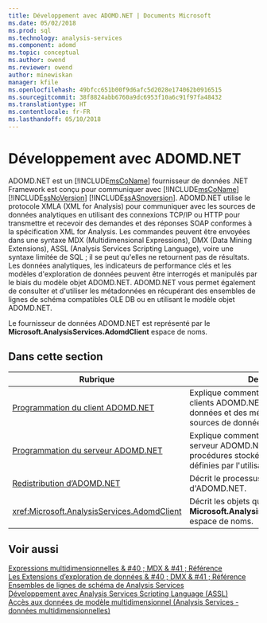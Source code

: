 ```yaml
---
title: Développement avec ADOMD.NET | Documents Microsoft
ms.date: 05/02/2018
ms.prod: sql
ms.technology: analysis-services
ms.component: adomd
ms.topic: conceptual
ms.author: owend
ms.reviewer: owend
author: minewiskan
manager: kfile
ms.openlocfilehash: 49bfcc651b00f9d6afc5d2028e174062b0916515
ms.sourcegitcommit: 38f8824abb6760a9dc6953f10a6c91f97fa48432
ms.translationtype: HT
ms.contentlocale: fr-FR
ms.lasthandoff: 05/10/2018
---
```

# <a name="developing-with-adomdnet"></a>Développement avec ADOMD.NET
  ADOMD.NET est un [!INCLUDE[msCoName](../../../includes/msconame-md.md)] fournisseur de données .NET Framework est conçu pour communiquer avec [!INCLUDE[msCoName](../../../includes/msconame-md.md)] [!INCLUDE[ssNoVersion](../../../includes/ssnoversion-md.md)] [!INCLUDE[ssASnoversion](../../../includes/ssasnoversion-md.md)]. ADOMD.NET utilise le protocole XMLA (XML for Analysis) pour communiquer avec les sources de données analytiques en utilisant des connexions TCP/IP ou HTTP pour transmettre et recevoir des demandes et des réponses SOAP conformes à la spécification XML for Analysis. Les commandes peuvent être envoyées dans une syntaxe MDX (Multidimensional Expressions), DMX (Data Mining Extensions), ASSL (Analysis Services Scripting Language), voire une syntaxe limitée de SQL ; il se peut qu'elles ne retournent pas de résultats. Les données analytiques, les indicateurs de performance clés et les modèles d'exploration de données peuvent être interrogés et manipulés par le biais du modèle objet ADOMD.NET. ADOMD.NET vous permet également de consulter et d'utiliser les métadonnées en récupérant des ensembles de lignes de schéma compatibles OLE DB ou en utilisant le modèle objet ADOMD.NET.  
  
 Le fournisseur de données ADOMD.NET est représenté par le **Microsoft.AnalysisServices.AdomdClient** espace de noms.  
  
## <a name="in-this-section"></a>Dans cette section  
  
|Rubrique| Description|  
|-----------|-----------------|  
|[Programmation du client ADOMD.NET](../../../analysis-services/multidimensional-models-adomd-net-client/adomd-net-client-programming.md)|Explique comment utiliser les objets clients ADOMD.NET pour récupérer des données et des métadonnées à partir de sources de données analytiques.|  
|[Programmation du serveur ADOMD.NET](../../../analysis-services/multidimensional-models-adomd-net-server/adomd-net-server-programming.md)|Explique comment utiliser les objets serveur ADOMD.NET pour créer des procédures stockées et des fonctions définies par l'utilisateur.|  
|[Redistribution d’ADOMD.NET](../../../analysis-services/multidimensional-models/adomd-net/redistributing-adomd-net.md)|Décrit le processus de redistribution d'ADOMD.NET.|  
|<xref:Microsoft.AnalysisServices.AdomdClient>|Décrit les objets qui sont contenus dans le **Microsoft.AnalysisServices.AdomdClient** espace de noms.|  
  
## <a name="see-also"></a>Voir aussi  
 [Expressions multidimensionnelles & #40 ; MDX & #41 ; Référence](../../../mdx/multidimensional-expressions-mdx-reference.md)   
 [Les Extensions d’exploration de données & #40 ; DMX & #41 ; Référence](../../../dmx/data-mining-extensions-dmx-reference.md)   
 [Ensembles de lignes de schéma de Analysis Services](../../../analysis-services/schema-rowsets/analysis-services-schema-rowsets.md)   
 [Développement avec Analysis Services Scripting Language &#40;ASSL&#41;](../../../analysis-services/multidimensional-models/scripting-language-assl/developing-with-analysis-services-scripting-language-assl.md)   
 [Accès aux données de modèle multidimensionnel &#40;Analysis Services - données multidimensionnelles&#41;](../../../analysis-services/multidimensional-models/mdx/multidimensional-model-data-access-analysis-services-multidimensional-data.md)  
  
  
